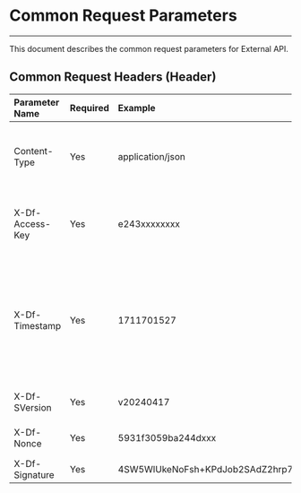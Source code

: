 # Common Request Parameters

---

This document describes the common request parameters for External API.

## Common Request Headers (Header)

| Parameter Name          | Required | Example                 | Description                                                                                          |
|:----------------|:-------|:-------------------|:--------------------------------------------------------------------------------------------|
| Content-Type    | Yes     | application/json   | The content type of the request. This request header must be added to API interfaces, and the default value is application/json.                                             |
| X-Df-Access-Key | Yes     | e243xxxxxxxx       | Identifier for the requester. This value is the `accessKey` described in the 「Service Configuration」 |
| X-Df-Timestamp  | Yes     | 1711701527         | The timestamp when the request is initiated, in seconds. The allowed absolute error is the value of `timeliness` described in the 「Service Configuration」. Requests outside this time range will trigger the `ft.MissingAuthHeaderInfo` exception. |
| X-Df-SVersion   | Yes     | v20240417          | Signature algorithm version, fixed as: `v20240417` |
| X-Df-Nonce      | Yes     | 5931f3059ba244dxxx | A random nonce generated for each request |
| X-Df-Signature  | Yes     | 4SW5WlUkeNoFsh+KPdJob2SAdZ2hrp7l2txXjCAub2g= | The result of the signature |